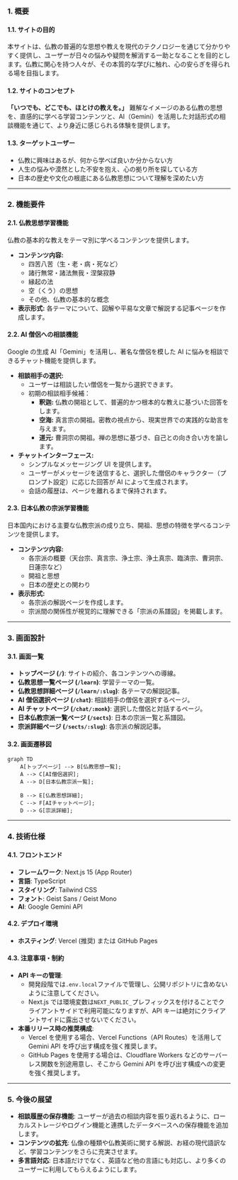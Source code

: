 ### 1\. 概要

#### 1.1. サイトの目的

本サイトは、仏教の普遍的な思想や教えを現代のテクノロジーを通じて分かりやすく提供し、ユーザーが日々の悩みや疑問を解消する一助となることを目的とします。仏教に関心を持つ人々が、その本質的な学びに触れ、心の安らぎを得られる場を目指します。

#### 1.2. サイトのコンセプト

**「いつでも、どこでも、ほとけの教えを。」**
難解なイメージのある仏教の思想を、直感的に学べる学習コンテンツと、AI（Gemini）を活用した対話形式の相談機能を通じて、より身近に感じられる体験を提供します。

#### 1.3. ターゲットユーザー

- 仏教に興味はあるが、何から学べば良いか分からない方
- 人生の悩みや漠然とした不安を抱え、心の拠り所を探している方
- 日本の歴史や文化の根底にある仏教思想について理解を深めたい方

---

### 2\. 機能要件

#### 2.1. 仏教思想学習機能

仏教の基本的な教えをテーマ別に学べるコンテンツを提供します。

- **コンテンツ内容:**
  - 四苦八苦（生・老・病・死など）
  - 諸行無常・諸法無我・涅槃寂静
  - 縁起の法
  - 空（くう）の思想
  - その他、仏教の基本的な概念
- **表示形式:** 各テーマについて、図解や平易な文章で解説する記事ページを作成します。

#### 2.2. AI 僧侶への相談機能

Google の生成 AI「Gemini」を活用し、著名な僧侶を模した AI に悩みを相談できるチャット機能を提供します。

- **相談相手の選択:**
  - ユーザーは相談したい僧侶を一覧から選択できます。
  - 初期の相談相手候補：
    - **釈迦:** 仏教の開祖として、普遍的かつ根本的な教えに基づいた回答をします。
    - **空海:** 真言宗の開祖。密教の視点から、現実世界での実践的な助言を与えます。
    - **道元:** 曹洞宗の開祖。禅の思想に基づき、自己との向き合い方を諭します。
- **チャットインターフェース:**
  - シンプルなメッセージング UI を提供します。
  - ユーザーがメッセージを送信すると、選択した僧侶のキャラクター（プロンプト設定）に応じた回答が AI によって生成されます。
  - 会話の履歴は、ページを離れるまで保持されます。

#### 2.3. 日本仏教の宗派学習機能

日本国内における主要な仏教宗派の成り立ち、開祖、思想の特徴を学べるコンテンツを提供します。

- **コンテンツ内容:**
  - 各宗派の概要（天台宗、真言宗、浄土宗、浄土真宗、臨済宗、曹洞宗、日蓮宗など）
  - 開祖と思想
  - 日本の歴史との関わり
- **表示形式:**
  - 各宗派の解説ページを作成します。
  - 宗派間の関係性が視覚的に理解できる「宗派の系譜図」を掲載します。

---

### 3\. 画面設計

#### 3.1. 画面一覧

- **トップページ (`/`)**: サイトの紹介、各コンテンツへの導線。
- **仏教思想一覧ページ (`/learn`)**: 学習テーマの一覧。
- **仏教思想詳細ページ (`/learn/:slug`)**: 各テーマの解説記事。
- **AI 僧侶選択ページ (`/chat`)**: 相談相手の僧侶を選択するページ。
- **AI チャットページ (`/chat/:monk`)**: 選択した僧侶と対話するページ。
- **日本仏教宗派一覧ページ (`/sects`)**: 日本の宗派一覧と系譜図。
- **宗派詳細ページ (`/sects/:slug`)**: 各宗派の解説記事。

#### 3.2. 画面遷移図

```mermaid
graph TD
    A[トップページ] --> B[仏教思想一覧];
    A --> C[AI僧侶選択];
    A --> D[日本仏教宗派一覧];

    B --> E[仏教思想詳細];
    C --> F[AIチャットページ];
    D --> G[宗派詳細];
```

---

### 4\. 技術仕様

#### 4.1. フロントエンド

- **フレームワーク**: Next.js 15 (App Router)
- **言語**: TypeScript
- **スタイリング**: Tailwind CSS
- **フォント**: Geist Sans / Geist Mono
- **AI**: Google Gemini API

#### 4.2. デプロイ環境

- **ホスティング**: Vercel (推奨) または GitHub Pages

#### 4.3. 注意事項・制約

- **API キーの管理**:
  - 開発段階では`.env.local`ファイルで管理し、公開リポジトリに含めないように注意してください。
  - Next.js では環境変数は`NEXT_PUBLIC_`プレフィックスを付けることでクライアントサイドで利用可能になりますが、API キーは絶対にクライアントサイドに露出させないでください。
- **本番リリース時の推奨構成**:
  - Vercel を使用する場合、Vercel Functions（API Routes）を活用して Gemini API を呼び出す構成を強く推奨します。
  - GitHub Pages を使用する場合は、Cloudflare Workers などのサーバーレス関数を別途用意し、そこから Gemini API を呼び出す構成への変更を強く推奨します。

---

### 5\. 今後の展望

- **相談履歴の保存機能**: ユーザーが過去の相談内容を振り返れるように、ローカルストレージやログイン機能と連携したデータベースへの保存機能を追加します。
- **コンテンツの拡充**: 仏像の種類や仏教美術に関する解説、お経の現代語訳など、学習コンテンツをさらに充実させます。
- **多言語対応**: 日本語だけでなく、英語など他の言語にも対応し、より多くのユーザーに利用してもらえるようにします。
